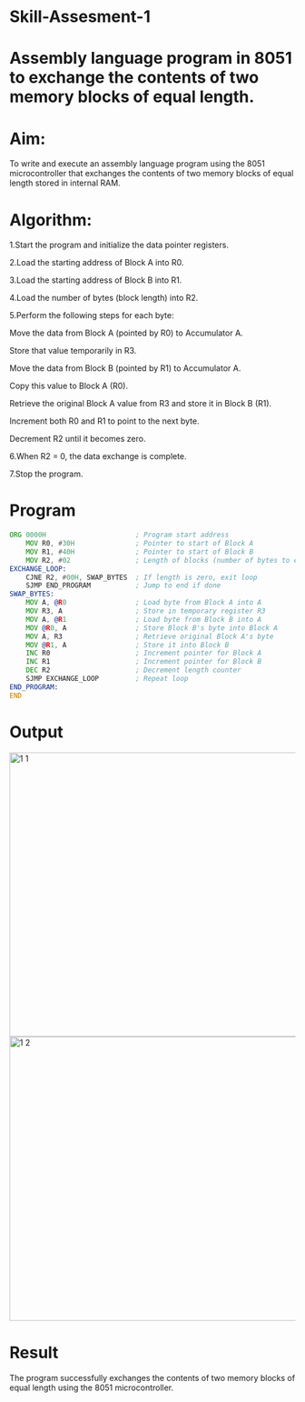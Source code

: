 # Skill-Assesment-1
# Assembly language program in 8051 to exchange the contents of two memory blocks of equal length.
# Aim:
To write and execute an assembly language program using the 8051 microcontroller that exchanges the contents of two memory blocks of equal length stored in internal RAM.
# Algorithm:
1.Start the program and initialize the data pointer registers.

2.Load the starting address of Block A into R0.

3.Load the starting address of Block B into R1.

4.Load the number of bytes (block length) into R2.

5.Perform the following steps for each byte:
  
  Move the data from Block A (pointed by R0) to Accumulator A.
  
  Store that value temporarily in R3.
  
  Move the data from Block B (pointed by R1) to Accumulator A.
  
  Copy this value to Block A (R0).
  
  Retrieve the original Block A value from R3 and store it in Block B (R1).
  
  Increment both R0 and R1 to point to the next byte.
  
  Decrement R2 until it becomes zero.

6.When R2 = 0, the data exchange is complete.

7.Stop the program.
# Program
```asm
ORG 0000H                      ; Program start address
    MOV R0, #30H               ; Pointer to start of Block A
    MOV R1, #40H               ; Pointer to start of Block B
    MOV R2, #02                ; Length of blocks (number of bytes to exchange)
EXCHANGE_LOOP:
    CJNE R2, #00H, SWAP_BYTES  ; If length is zero, exit loop
    SJMP END_PROGRAM           ; Jump to end if done
SWAP_BYTES:
    MOV A, @R0                 ; Load byte from Block A into A
    MOV R3, A                  ; Store in temporary register R3
    MOV A, @R1                 ; Load byte from Block B into A
    MOV @R0, A                 ; Store Block B's byte into Block A
    MOV A, R3                  ; Retrieve original Block A's byte
    MOV @R1, A                 ; Store it into Block B
    INC R0                     ; Increment pointer for Block A
    INC R1                     ; Increment pointer for Block B
    DEC R2                     ; Decrement length counter
    SJMP EXCHANGE_LOOP         ; Repeat loop
END_PROGRAM:
END
```
# Output

<img width="900" height="500" alt="1 1" src="https://github.com/user-attachments/assets/6c77fbf8-9b22-489a-9a63-cbe5f81e9a67" />
<img width<img width="900" height="500" alt="1 2" src="https://github.com/user-attachments/assets/c3ade911-bcb8-436f-8462-4b461bfd0201" />

# Result
The program successfully exchanges the contents of two memory blocks of equal length using the 8051 microcontroller.
